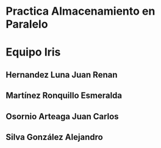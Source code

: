 # Practica Almacenamiento en Paralelo 
# Equipo Iris
## Hernandez Luna Juan Renan
## Martínez Ronquillo Esmeralda
## Osornio Arteaga Juan Carlos
## Silva González Alejandro
